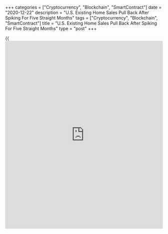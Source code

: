 +++
categories = ["Cryptocurrency", "Blockchain", "SmartContract"]
date = "2020-12-22"
description = "U.S. Existing Home Sales Pull Back After Spiking For Five Straight Months"
tags = ["Cryptocurrency", "Blockchain", "SmartContract"]
title = "U.S. Existing Home Sales Pull Back After Spiking For Five Straight Months"
type = "post"
+++

{{<iframe id="large-banner" src="https://www.bounty.group/#slide=25.0" width="100%" height="600" scrolling="no" style="border: 0px solid rgb(216, 221, 230); border-radius: 3px;">}}

After reporting sharp increases in U.S. existing home sales for five
consecutive months, the National Association of Realtors released a
report on Tuesday showing existing home sales pulled back in the month
of November.

NAR said existing home sales tumbled by 2.5 percent to an annual rate of
6.69 million in November after jumping by 4.4 percent to a revised rate
of 6.86 million in October.

Economists had expected existing home sales to slump by 2.2 percent to a
rate of 6.70 million from the 6.85 million originally reported for the
previous month.

"Home sales in November took a marginal step back, but sales for all of
2020 are already on pace to surpass last year's levels," said NAR chief
economist Lawrence Yun. "Given the COVID-19 pandemic, it's amazing that
the housing sector is outperforming expectations."

Despite the monthly decrease, existing home sales in November were up by
25.8 percent compared to the same month a year ago.

The report said the median existing home price for all housing types was
$310,800 in November, down 0.7 percent from $313.100 in October but up
14.6 percent from $271,300 in November of 2019.

Housing inventory totaled 1.28 million units at the end of November,
down 9.9 percent from 1.42 million at the end of October and down 22.0
percent from 1.64 million a year ago.

The unsold inventory represents an all-time low of 2.3 months of supply
at the current sales pace, down from 2.5 months in October and down from
3.7 months in November of 2019.

NAR also said single-family home sales slumped by 2.4 percent to a rate
of 5.98 million, while existing condominium and co-cop sales tumbled by
2.7 percent to 710,000.

"Circumstances are far from being back to the pre-pandemic normal," Yun
said. "However, the latest stimulus package and with the vaccine
distribution underway, and a very strong demand for homeownership still
prevalent, robust growth is forthcoming for 2021."

On Wednesday, the Commerce Department is schedule to release a separate
report on new home sales in the month of November.

Economists expect new home sales to dip by 0.3 percent in November,
matching the modest decrease seen in October.

For comments and feedback [contact](https://www.playgroundfx.com/contact/): editorial@rtt[news](https://www.letsplayfx.com/blog/forex-news-website/).com

[Economic News][1]

 **What parts of the world are seeing the best (and worst) economic
performances lately? Click[here][2] to check out our [Econ Scorecard][2]
and find out! See up-to-the-moment [ranking](https://www.playgroundfx.com/blog/crypto-exchange-ranking/)s for the best and worst
performers in [GDP][3], [unemployment rate][4], [inflation][5] and much
more.**

   1. www.rtt[news](https://www.letsplayfx.com/blog/forex-news-website/).com/Content/EconomicNews.aspx
   2. www.rtt[news](https://www.letsplayfx.com/blog/forex-news-website/).com/economic-scorecard/world-rank/retail-sales/highest-performance.aspx
   3. www.rtt[news](https://www.letsplayfx.com/blog/forex-news-website/).com/economic-scorecard/world-rank/GDP/highest-performance.aspx
   4. www.rtt[news](https://www.letsplayfx.com/blog/forex-news-website/).com/economic-scorecard/world-rank/unemployment-rate/lowest-performance.aspx
   5. www.rtt[news](https://www.letsplayfx.com/blog/forex-news-website/).com/economic-scorecard/world-rank/CPI/highest-performance.aspx